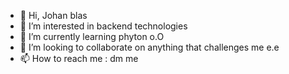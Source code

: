 - 👋 Hi, Johan blas
- 👀 I’m interested in backend technologies
- 🌱 I’m currently learning phyton o.O
- 💞️ I’m looking to collaborate on anything that challenges me e.e
- 📫 How to reach me : dm me

<!---
johan12345617/johan12345617 is a ✨ special ✨ repository because its `README.md` (this file) appears on your GitHub profile.
You can click the Preview link to take a look at your changes.
--->
